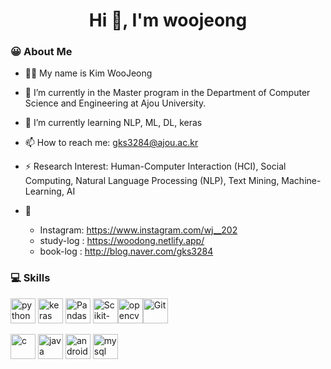 <h1 align="center">Hi 👋, I'm woojeong</h1>

### 😀 About Me

- 👩🏻 My name is Kim WooJeong

- 🔭 I’m currently in the Master program in the Department of Computer Science and Engineering at Ajou University.

- 🌱 I’m currently learning NLP, ML, DL, keras

- 📫 How to reach me: gks3284@ajou.ac.kr

- ⚡ Research Interest: Human-Computer Interaction (HCI), Social Computing, Natural Language Processing (NLP), Text Mining, Machine-Learning, AI

- 👻
  - Instagram: https://www.instagram.com/wj__202
  - study-log : https://woodong.netlify.app/
  - book-log : http://blog.naver.com/gks3284


### 💻 Skills
<div>
<img src="https://devicons.github.io/devicon/devicon.git/icons/python/python-original.svg" alt="python" width="40" height="40"/> <img src="https://upload.wikimedia.org/wikipedia/commons/thumb/a/ae/Keras_logo.svg/1024px-Keras_logo.svg.png" alt="keras" width="40" height="40"/> <img src="https://avatars1.githubusercontent.com/u/21206976?s=200&v=4" alt="Pandas" width="40px"/> <img src="https://avatars2.githubusercontent.com/u/365630?s=200&v=4" alt="Scikit-learn" width="40px" /><img src="https://www.vectorlogo.zone/logos/opencv/opencv-icon.svg" alt="opencv" width="40" height="40"/><img src="https://user-images.githubusercontent.com/32125218/89159419-6c847c80-d5aa-11ea-8421-2301fbc9c917.png" alt="Git" width="40px" />
  
<p align="left"> <img src="https://devicons.github.io/devicon/devicon.git/icons/c/c-original.svg" alt="c" width="40" height="40"/>  <img src="https://devicons.github.io/devicon/devicon.git/icons/java/java-original-wordmark.svg" alt="java" width="40" height="40"/> <img src="https://devicons.github.io/devicon/devicon.git/icons/android/android-original-wordmark.svg" alt="android" width="40" height="40"/> <img src="https://devicons.github.io/devicon/devicon.git/icons/mysql/mysql-original-wordmark.svg" alt="mysql" width="40" height="40"/> 

</div>
